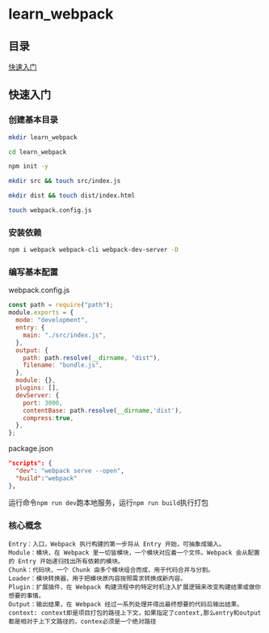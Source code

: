 # learn_webpack

## 目录
[快速入门](#快速入门)
## 快速入门

### 创建基本目录
```bash
mkdir learn_webpack

cd learn_webpack 

npm init -y 

mkdir src && touch src/index.js

mkdir dist && touch dist/index.html

touch webpack.config.js
```

### 安装依赖

```bash
npm i webpack webpack-cli webpack-dev-server -D
```
### 编写基本配置
webpack.config.js
```js
const path = require("path");
module.exports = {
  mode: "development",
  entry: {
    main: "./src/index.js",
  },
  output: {
    path: path.resolve(__dirname, "dist"),
    filename: "bundle.js",
  },
  module: {},
  plugins: [],
  devServer: {
    port: 3000,
    contentBase: path.resolve(__dirname,'dist'),
    compress:true,
  },
};
```

package.json 
```json
"scripts": {
  "dev": "webpack serve --open",
  "build":"webpack"
},
```
运行命令`npm run dev`跑本地服务，运行`npm run build`执行打包

### 核心概念

```
Entry：入口，Webpack 执行构建的第一步将从 Entry 开始，可抽象成输入。
Module：模块，在 Webpack 里一切皆模块，一个模块对应着一个文件。Webpack 会从配置的 Entry 开始递归找出所有依赖的模块。
Chunk：代码块，一个 Chunk 由多个模块组合而成，用于代码合并与分割。
Loader：模块转换器，用于把模块原内容按照需求转换成新内容。
Plugin：扩展插件，在 Webpack 构建流程中的特定时机注入扩展逻辑来改变构建结果或做你想要的事情。
Output：输出结果，在 Webpack 经过一系列处理并得出最终想要的代码后输出结果。
context: context即是项目打包的路径上下文，如果指定了context,那么entry和output都是相对于上下文路径的，contex必须是一个绝对路径
```